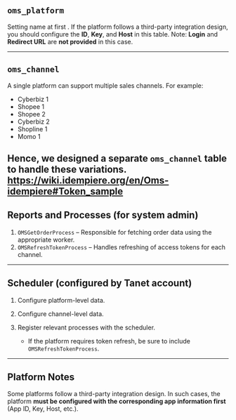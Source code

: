 ## `oms_platform`

Setting name at first .
If the platform follows a third-party integration design, you should configure the **ID**, **Key**, and **Host** in this table.
Note: **Login** and **Redirect URL** are **not provided** in this case.

---

## `oms_channel`

A single platform can support multiple sales channels.
For example:

* Cyberbiz 1
* Shopee 1
* Shopee 2
* Cyberbiz 2
* Shopline 1
* Momo 1

Hence, we designed a separate `oms_channel` table to handle these variations.
https://wiki.idempiere.org/en/Oms-idempiere#Token_sample
---

## Reports and Processes (for system admin)

1. `OMSGetOrderProcess` – Responsible for fetching order data using the appropriate worker.
2. `OMSRefreshTokenProcess` – Handles refreshing of access tokens for each channel.

---

## Scheduler (configured by Tanet account)

1. Configure platform-level data.
2. Configure channel-level data.
3. Register relevant processes with the scheduler.

   * If the platform requires token refresh, be sure to include `OMSRefreshTokenProcess`.

---

## Platform Notes

Some platforms follow a third-party integration design. In such cases, the platform **must be configured with the corresponding app information first** (App ID, Key, Host, etc.).
